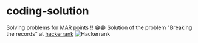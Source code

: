 # coding-solution
Solving problems for MAR points !! 😁😁
Solution of the problem "Breaking the records" at <a href = "https://www.hackerrank.com/challenges/breaking-best-and-worst-records/problem">hackerrank</a>
![Hackerrank](https://upload.wikimedia.org/wikipedia/commons/4/40/HackerRank_Icon-1000px.png)
